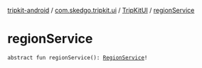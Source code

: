 [tripkit-android](../../index.md) / [com.skedgo.tripkit.ui](../index.md) / [TripKitUI](index.md) / [regionService](./region-service.md)

# regionService

`abstract fun regionService(): `[`RegionService`](../../com.skedgo.tripkit.data.regions/-region-service/index.md)`!`